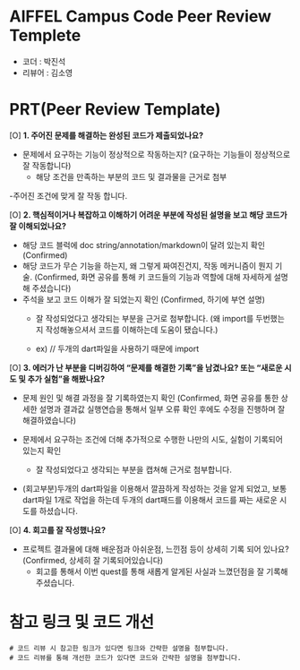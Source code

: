 # AIFFEL Campus Code Peer Review Templete
- 코더 : 박진석
- 리뷰어 : 김소영


# PRT(Peer Review Template)
[O]  **1. 주어진 문제를 해결하는 완성된 코드가 제출되었나요?**
- 문제에서 요구하는 기능이 정상적으로 작동하는지? (요구하는 기능들이 정상적으로 잘 작동합니다)
    - 해당 조건을 만족하는 부분의 코드 및 결과물을 근거로 첨부
  
-주어진 조건에 맞게 잘 작동 합니다. 
    
[O]  **2. 핵심적이거나 복잡하고 이해하기 어려운 부분에 작성된 설명을 보고 해당 코드가 잘 이해되었나요?**
- 해당 코드 블럭에 doc string/annotation/markdown이 달려 있는지 확인 (Confirmed)
- 해당 코드가 무슨 기능을 하는지, 왜 그렇게 짜여진건지, 작동 메커니즘이 뭔지 기술. (Confirmed, 화면 공유를 통해 키 코드들의 기능과 역할에 대해 자세하게 설명해 주셨습니다)
- 주석을 보고 코드 이해가 잘 되었는지 확인 (Confirmed, 하기에 부연 설명)
   - 잘 작성되었다고 생각되는 부분을 근거로 첨부합니다.
  (왜 import를 두번했는지 작성해놓으셔서 코드를 이해하는데 도움이 됐습니다.)
  
  - ex) // 두개의 dart파일을 사용하기 때문에 import
        
[O]  **3. 에러가 난 부분을 디버깅하여 “문제를 해결한 기록”을 남겼나요? 또는 “새로운 시도 및 추가 실험”을 해봤나요?**
- 문제 원인 및 해결 과정을 잘 기록하였는지 확인 (Confirmed, 화면 공유를 통한 상세한 설명과 결과값 실행연습을 통해서 일부 오류 확인 후에도 수정을 진행하며 잘 해결하였습니다)
- 문제에서 요구하는 조건에 더해 추가적으로 수행한 나만의 시도, 실험이 기록되어 있는지 확인
    - 잘 작성되었다고 생각되는 부분을 캡쳐해 근거로 첨부합니다.

- (회고부분)두개의 dart파일을 이용해서 깔끔하게 작성하는 것을 알게 되었고,
  보통 dart파일 1개로 작업을 하는데 두개의 dart패드를 이용해서 코드를 짜는 새로운 시도를 하셨습니다.
        
[O]  **4. 회고를 잘 작성했나요?**
- 프로젝트 결과물에 대해 배운점과 아쉬운점, 느낀점 등이 상세히 기록 되어 있나요? (Confirmed, 상세히 잘 기록되어있습니다)
	- 회고를 통해서 이번 quest를 통해 새롭게 알게된 사실과 느꼈던점을 잘 기록해주셨습니다. 


# 참고 링크 및 코드 개선
```
# 코드 리뷰 시 참고한 링크가 있다면 링크와 간략한 설명을 첨부합니다.
# 코드 리뷰를 통해 개선한 코드가 있다면 코드와 간략한 설명을 첨부합니다.
```

